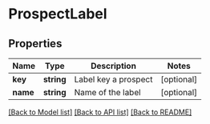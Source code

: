 # ProspectLabel

## Properties
Name | Type | Description | Notes
------------ | ------------- | ------------- | -------------
**key** | **string** | Label key a prospect | [optional] 
**name** | **string** | Name of the label | [optional] 

[[Back to Model list]](../README.md#documentation-for-models) [[Back to API list]](../README.md#documentation-for-api-endpoints) [[Back to README]](../README.md)


